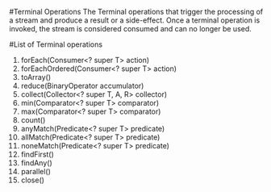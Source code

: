 #Terminal Operations
The Terminal operations  that trigger the processing of a stream and produce a result or a side-effect. Once a terminal operation is invoked, the stream is considered consumed and can no longer be used.

#List of Terminal operations
1. forEach(Consumer<? super T> action)
2. forEachOrdered(Consumer<? super T> action)
3. toArray()
4. reduce(BinaryOperator<T> accumulator)
5. collect(Collector<? super T, A, R> collector)
6. min(Comparator<? super T> comparator)
7. max(Comparator<? super T> comparator)
8. count()
9. anyMatch(Predicate<? super T> predicate)
10. allMatch(Predicate<? super T> predicate)
11. noneMatch(Predicate<? super T> predicate)
12. findFirst()
13. findAny()
14. parallel()
15. close()

